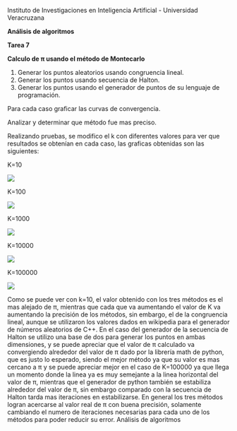 Instituto de Investigaciones en Inteligencia Artificial - Universidad Veracruzana

**Análisis de algoritmos**

**Tarea 7**

**Calculo de π usando el método de Montecarlo**

1) Generar los puntos aleatorios usando congruencia lineal.
1) Generar los puntos usando secuencia de Halton.
1) Generar  los  puntos  usando  el  generador  de  puntos  de  su  lenguaje  de programación.

Para cada caso graficar las curvas de convergencia.

Analizar y determinar que método fue mas preciso.


Realizando pruebas, se modifico el k con diferentes valores para ver que resultados se obtenían en cada caso, las graficas obtenidas son las siguientes:

K=10

![](Aspose.Words.64e08cd7-2792-42d1-8179-8a37d6acf14d.001.png)

K=100

![](Aspose.Words.64e08cd7-2792-42d1-8179-8a37d6acf14d.002.png)

K=1000

![](Aspose.Words.64e08cd7-2792-42d1-8179-8a37d6acf14d.003.png)

K=10000

![](Aspose.Words.64e08cd7-2792-42d1-8179-8a37d6acf14d.004.png)

K=100000

![](Aspose.Words.64e08cd7-2792-42d1-8179-8a37d6acf14d.005.png)

Como se puede ver con k=10, el valor obtenido con los tres métodos es el mas alejado de π, mientras que cada que va aumentando el valor de K va aumentando la precisión de los métodos, sin embargo, el de la congruencia lineal, aunque se utilizaron los valores dados en wikipedia para el generador de números aleatorios de C++. En el caso del generador de la secuencia de Halton se utilizo una base de dos para generar los puntos en ambas dimensiones, y se puede apreciar que el valor de π calculado va convergiendo alrededor del valor de π dado por la librería math de python, que es justo lo esperado, siendo el mejor método ya que su valor es mas cercano a π y se puede apreciar mejor en el caso de K=100000 ya que llega un momento donde la linea ya es muy semejante a la linea horizontal del valor de π, mientras que el generador de python también se estabiliza alrededor del valor de π, sin embargo comparado con la secuencia de Halton tarda mas iteraciones en estabilizarse. En general los tres métodos logran acercarse al valor real de  π con buena precisión, solamente cambiando el numero de iteraciones necesarias para cada uno de los métodos para poder reducir su error.
Análisis de algoritmos
